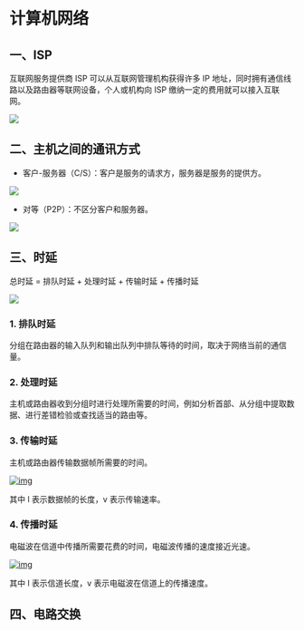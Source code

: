 # 计算机网络

## 一、ISP

互联网服务提供商 ISP 可以从互联网管理机构获得许多 IP 地址，同时拥有通信线路以及路由器等联网设备，个人或机构向 ISP 缴纳一定的费用就可以接入互联网。

![](https://raw.githubusercontent.com/xinyuan960205/pic_resource/master/img/ISP.png)

## 二、主机之间的通讯方式

- 客户-服务器（C/S）：客户是服务的请求方，服务器是服务的提供方。

![](https://raw.githubusercontent.com/xinyuan960205/pic_resource/master/img/C%3AS.jpg)



- 对等（P2P）：不区分客户和服务器。

![](https://raw.githubusercontent.com/xinyuan960205/pic_resource/master/img/P2P.jpg)

## 三、时延

总时延 = 排队时延 + 处理时延 + 传输时延 + 传播时延

![](https://raw.githubusercontent.com/xinyuan960205/pic_resource/master/img/%E6%97%B6%E5%BB%B6.jpg)

### 1. 排队时延

分组在路由器的输入队列和输出队列中排队等待的时间，取决于网络当前的通信量。

### 2. 处理时延

主机或路由器收到分组时进行处理所需要的时间，例如分析首部、从分组中提取数据、进行差错检验或查找适当的路由等。

### 3. 传输时延

主机或路由器传输数据帧所需要的时间。

[![img](https://camo.githubusercontent.com/30c10664c4fec130f00a3d39ec8fca46bb5a6e83/68747470733a2f2f63732d6e6f7465732d313235363130393739362e636f732e61702d6775616e677a686f752e6d7971636c6f75642e636f6d2f64636462623936632d393037372d343132312d616562382d3734336535346163303261342e706e67)](https://camo.githubusercontent.com/30c10664c4fec130f00a3d39ec8fca46bb5a6e83/68747470733a2f2f63732d6e6f7465732d313235363130393739362e636f732e61702d6775616e677a686f752e6d7971636c6f75642e636f6d2f64636462623936632d393037372d343132312d616562382d3734336535346163303261342e706e67)



其中 l 表示数据帧的长度，v 表示传输速率。

### 4. 传播时延

电磁波在信道中传播所需要花费的时间，电磁波传播的速度接近光速。

[![img](https://camo.githubusercontent.com/ee592175c25e204c54752733cb3599d52b6c46d9/68747470733a2f2f63732d6e6f7465732d313235363130393739362e636f732e61702d6775616e677a686f752e6d7971636c6f75642e636f6d2f61313631366461632d306531322d343062322d383237642d3965336637663062393430642e706e67)](https://camo.githubusercontent.com/ee592175c25e204c54752733cb3599d52b6c46d9/68747470733a2f2f63732d6e6f7465732d313235363130393739362e636f732e61702d6775616e677a686f752e6d7971636c6f75642e636f6d2f61313631366461632d306531322d343062322d383237642d3965336637663062393430642e706e67)



其中 l 表示信道长度，v 表示电磁波在信道上的传播速度。

## 四、电路交换



